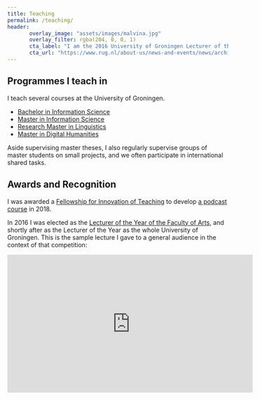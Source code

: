 ```yaml
---
title: Teaching
permalink: /teaching/
header: 
       overlay_image: "assets/images/malvina.jpg"
       overlay_filter: rgba(204, 0, 0, 1) 
       cta_label: "I am the 2016 University of Groningen Lecturer of the Year"
       cta_url: "https://www.rug.nl/about-us/news-and-events/news/archief2017/nieuwsberichten/dr.-malvina-nissim-elected-lecturer-of-the-year"
---
```


## Programmes I teach in
I teach several courses at the University of Groningen.
- [Bachelor in Information Science](https://www.rug.nl/bachelors/information-science/?lang=en)
- [Master in Information Science](https://www.rug.nl/masters/information-science/?lang=en)
- [Research Master in Linguistics](https://www.rug.nl/masters/linguistics-research/?lang=en)
- [Master in Digital Humanities](https://www.rug.nl/masters/digital-humanities/)

Aside supervising master theses, I also regularly supervise groups of master students on small projects, and we often participate in international shared tasks.

## Awards and Recognition
I was awarded a [Fellowship for Innovation of Teaching](https://www.rug.nl/about-us/where-do-we-stand/quality-works/fellowships-innovation-teaching/) to develop [a podcast course](/podcast/) in 2018.

In 2016 I was elected as the [Lecturer of the Year of the Faculty of Arts](https://www.rug.nl/let/organization/actueel/nieuwsberichten-2016/2016-12-01-nissim-docent-van-het-jaar?lang=en), and shortly after as the Lecturer of the Year as the whole University of Groningen. 
This is the sample lecture I gave to a general audience in the context of that competition:

<iframe src="https://www.youtube.com/embed/pBYdGZREvtw" width="560" height="315" frameborder="0"> </iframe>
